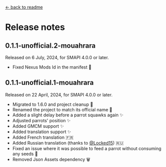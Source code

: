 ﻿[← back to readme](../README.md)

# Release notes

## 0.1.1-unofficial.2-mouahrara
Released on 6 July, 2024, for SMAPI 4.0.0 or later.
* Fixed Nexus Mods Id in the manifest 📝

## 0.1.1-unofficial.1-mouahrara
Released on 22 April, 2024, for SMAPI 4.0.0 or later.
* Migrated to 1.6.0 and project cleanup 🚀
* Renamed the project to match its official name 📝
* Added a slight delay before a parrot squawks again ✨
* Adjusted parrots' position ✨
* Added GMCM support ✨
* Added translation support ✨
* Added French translation 🇫🇷
* Added Russian translation (thanks to [@Locked15](https://github.com/Locked15)) 🇷🇺
* Fixed an issue where it was possible to feed a parrot without consuming any seeds 🔧
* Removed Json Assets dependency 🗑️
